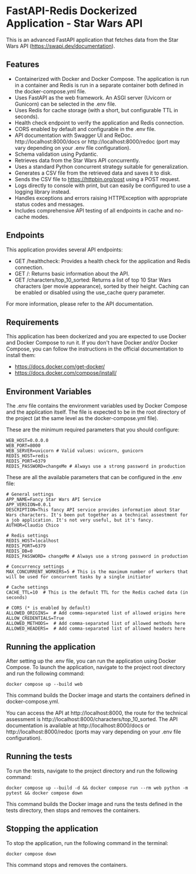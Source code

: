# FastAPI-Redis Dockerized Application - Star Wars API
This is an advanced FastAPI application that fetches data from the Star Wars API (https://swapi.dev/documentation).


## Features
- Containerized with Docker and Docker Compose. The application is run in a container and Redis is run in a separate container both defined in the docker-compose.yml file.
- Uses FastAPI as the web framework. An ASGI server (Uvicorn or Gunicorn) can be selected in the .env file.
- Uses Redis for cache storage (with a short, but configurable TTL in seconds).
- Health check endpoint to verify the application and Redis connection.
- CORS enabled by default and configurable in the .env file.
- API documentation with Swagger UI and ReDoc. http://localhost:8000/docs or http://localhost:8000/redoc (port may vary depending on your .env file configuration).
- Schema validation using Pydantic.
- Retrieves data from the Star Wars API concurrently.
- Uses a standard Python concurrent strategy suitable for generalization.
- Generates a CSV file from the retrieved data and saves it to disk.
- Sends the CSV file to https://httpbin.org/post using a POST request.
- Logs directly to console with print, but can easily be configured to use a logging library instead.
- Handles exceptions and errors raising HTTPException with appropriate status codes and messages.
- Includes comprehensive API testing of all endpoints in cache and no-cache modes.


## Endpoints
This application provides several API endpoints:

- GET /healthcheck: Provides a health check for the application and Redis connection.
- GET /: Returns basic information about the API.
- GET /characters/top_10_sorted: Returns a list of top 10 Star Wars characters (per movie appearance), sorted by their height. Caching can be enabled or disabled using the use_cache query parameter.

For more information, please refer to the API documentation.


## Requirements
This application has been dockerized and you are expected to use Docker and Docker Compose to run it. 
If you don't have Docker and/or Docker Compose, you can follow the instructions in the official documentation to install them: 

- https://docs.docker.com/get-docker/
- https://docs.docker.com/compose/install/


## Environment Variables

The .env file contains the environment variables used by Docker Compose and the application itself. The file is expected to be in the root directory of the project (at the same level as the docker-compose.yml file).

These are the minimum required parameters that you should configure:

    WEB_HOST=0.0.0.0
    WEB_PORT=8000
    WEB_SERVER=uvicorn # Valid values: uvicorn, gunicorn
    REDIS_HOST=redis
    REDIS_PORT=6379
    REDIS_PASSWORD=changeMe # Always use a strong password in production

These are all the available parameters that can be configured in the .env file:

    # General settings
    APP_NAME=Fancy Star Wars API Service
    APP_VERSION=0.0.1
    DESCRIPTION=This fancy API service provides information about Star Wars characters. It's been put together as a technical assestment for a job application. It's not very useful, but it's fancy.
    AUTHOR=Claudio Chico

    # Redis settings
    REDIS_HOST=localhost
    REDIS_PORT=6379
    REDIS_DB=0
    REDIS_PASSWORD= changeMe # Always use a strong password in production

    # Concurrency settings
    MAX_CONCURRENT_WORKERS=5 # This is the maximum number of workers that will be used for concurrent tasks by a single initiator

    # Cache settings
    CACHE_TTL=10  # This is the default TTL for the Redis cached data (in seconds)

    # CORS (* is enabled by default)
    ALLOWED_ORIGINS=  # Add comma-separated list of allowed origins here
    ALLOW_CREDENTIALS=True
    ALLOWED_METHODS=  # Add comma-separated list of allowed methods here
    ALLOWED_HEADERS=  # Add comma-separated list of allowed headers here


## Running the application

After setting up the .env file, you can run the application using Docker Compose. To launch the application, navigate to the project root directory and run the following command:

    docker compose up --build web

This command builds the Docker image and starts the containers defined in docker-compose.yml.

You can access the API at http://localhost:8000, the route for the technical assessment is http://localhost:8000/characters/top_10_sorted. 
The API documentation is available at http://localhost:8000/docs or http://localhost:8000/redoc 
(ports may vary depending on your .env file configuration).

## Running the tests

To run the tests, navigate to the project directory and run the following command:

    
    docker compose up --build -d && docker compose run --rm web python -m pytest && docker compose down


This command builds the Docker image and runs the tests defined in the tests directory, then stops and removes the containers.


## Stopping the application

To stop the application, run the following command in the terminal:

    docker compose down

This command stops and removes the containers.